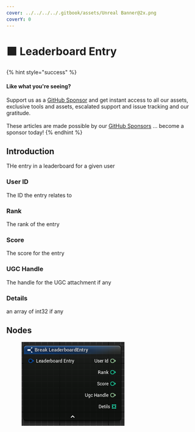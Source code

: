 ```yaml
---
cover: ../../../../.gitbook/assets/Unreal Banner@2x.png
coverY: 0
---
```


# 🟩 Leaderboard Entry

{% hint style="success" %}
#### Like what you're seeing?

Support us as a [GitHub Sponsor](../../../../become-a-sponsor/) and get instant access to all our assets, exclusive tools and assets, escalated support and issue tracking and our gratitude.\
\
These articles are made possible by our [GitHub Sponsors](../../../../become-a-sponsor/) ... become a sponsor today!
{% endhint %}

## Introduction

THe entry in a leaderboard for a given user

### User ID

The ID the entry relates to

### Rank

The rank of the entry

### Score

The score for the entry

### UGC Handle

The handle for the UGC attachment if any

### Details

an array of int32 if any

## Nodes

<figure><img src="../../../../.gitbook/assets/image (2) (1) (1) (1) (1) (1) (1) (1).png" alt=""><figcaption></figcaption></figure>
